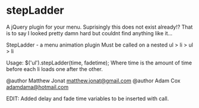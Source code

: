 stepLadder
==========

A jQuery plugin for your menu.
Suprisingly this does not exist already!? That is to say I looked pretty damn hard but couldnt find anything like it...

 StepLadder - a menu animation plugin
 Must be called on a nested ul > li > ul > li

 Usage: $('ul').stepLadder(time, fadetime);
 Where time is the amount of time before each li loads one after the other.

 @author Matthew Jonat <matthew.jonat@gmail.com>
 @author Adam Cox <adamdama@hotmail.com>
 
 EDIT: Added delay and fade time variables to be inserted with call.
